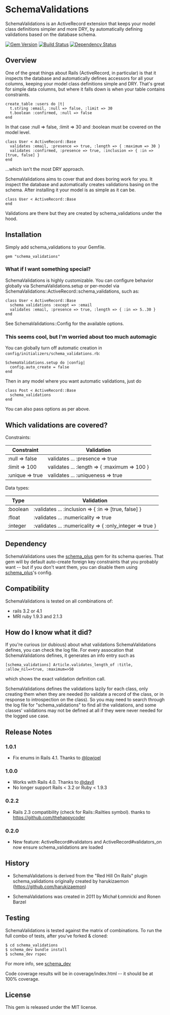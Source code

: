# SchemaValidations

SchemaValidations is an ActiveRecord extension that keeps your model class
definitions simpler and more DRY, by automatically defining validations based
on the database schema.

[![Gem Version](https://badge.fury.io/rb/schema_validations.png)](http://badge.fury.io/rb/schema_validations)
[![Build Status](https://secure.travis-ci.org/SchemaPlus/schema_validations.png)](http://travis-ci.org/SchemaPlus/schema_validations)
[![Dependency Status](https://gemnasium.com/SchemaPlus/schema_validations.png)](https://gemnasium.com/SchemaPlus/schema_validations)

## Overview

One of the great things about Rails (ActiveRecord, in particular) is that it
inspects the database and automatically defines accessors for all your
columns, keeping your model class definitions simple and DRY.  That's great
for simple data columns, but where it falls down is when your table contains
constraints.

    create_table :users do |t|
      t.string :email, :null => false, :limit => 30
      t.boolean :confirmed, :null => false
    end

In that case :null => false, :limit => 30 and :boolean must be covered on the
model level.

    class User < ActiveRecord::Base
      validates :email, :presence => true, :length => { :maximum => 30 }
      validates :confirmed, :presence => true, :inclusion => { :in => [true, false] }
    end

...which isn't the most DRY approach.

SchemaValidations aims to cover that and does boring work for you. It inspect
the database and automatically creates validations basing on the schema. After
installing it your model is as simple as it can be.

    class User < ActiveRecord::Base
    end

Validations are there but they are created by schema_validations under the
hood.

## Installation

Simply add schema_validations to your Gemfile.

    gem "schema_validations"

### What if I want something special?

SchemaValidations is highly customizable. You can configure behavior globally
via SchemaValidations.setup or per-model via
SchemaValidations::ActiveRecord::schema_validations, such as:

    class User < ActiveRecord::Base
      schema_validations :except => :email
      validates :email, :presence => true, :length => { :in => 5..30 }
    end

See SchemaValidations::Config for the available options.

### This seems cool, but I'm worried about too much automagic

You can globally turn off automatic creation in
`config/initializers/schema_validations.rb`:

    SchemaValidations.setup do |config|
      config.auto_create = false
    end

Then in any model where you want automatic validations, just do

    class Post < ActiveRecord::Base
      schema_validations
    end

You can also pass options as per above.

## Which validations are covered?

Constraints:

|      Constraint     |                     Validation                           |
|---------------------|----------------------------------------------------------|
| :null => false      | validates ... :presence => true                          |
| :limit => 100       | validates ... :length => { :maximum => 100 }             |
| :unique => true     | validates ... :uniqueness => true                        |

Data types:

|         Type       |                      Validation                           |
|--------------------|-----------------------------------------------------------|
| :boolean           | :validates ... :inclusion => { :in => [true, false] }     |
| :float             | :validates ... :numericality => true                      |
| :integer           | :validates ... :numericality => { :only_integer => true } |

## Dependency

SchemaValidations uses the [schema_plus](http://rubygems.org/gems/schema_plus)
gem for its schema queries.  That gem will by default auto-create foreign key
constraints that you probably want -- but if you don't want them, you can
disable them using [schema_plus](http://rubygems.org/gems/schema_plus)'s
config.

## Compatibility

SchemaValidations is tested on all combinations of:

*   rails 3.2 or 4.1
*   MRI ruby 1.9.3 and 2.1.3

## How do I know what it did?
If you're curious (or dubious) about what validations SchemaValidations
defines, you can check the log file.  For every assocation that
SchemaValidations defines, it generates an info entry such as

    [schema_validations] Article.validates_length_of :title, :allow_nil=>true, :maximum=>50

which shows the exact validation definition call.


SchemaValidations defines the validations lazily for each class, only creating
them when they are needed (to validate a record of the class, or in response
to introspection on the class).  So you may need to search through the log
file for "schema_validations" to find all the validations, and some classes'
validations may not be defined at all if they were never needed for the logged
use case.

## Release Notes

### 1.0.1

* Fix enums in Rails 4.1.  Thanks to [@lowjoel](https://github.com/lowjoel)

### 1.0.0

* Works with Rails 4.0.  Thanks to [@davll](https://github.com/davll)
* No longer support Rails < 3.2 or Ruby < 1.9.3

### 0.2.2
    
* Rails 2.3 compatibility (check for Rails::Railties symbol).  thanks to https://github.com/thehappycoder

### 0.2.0

* New feature: ActiveRecord#validators and ActiveRecord#validators_on now ensure schema_validations are loaded

## History

*   SchemaValidations is derived from the "Red Hill On Rails" plugin
    schema_validations originally created by harukizaemon
    (https://github.com/harukizaemon)

*   SchemaValidations was created in 2011 by Michał Łomnicki and Ronen Barzel


## Testing

SchemaValidations is tested against the matrix of combinations.  To run the full combo of
tests, after you've forked & cloned: 

    $ cd schema_validations
    $ schema_dev bundle install
    $ schema_dev rspec

For more info, see [schema_dev](https://github.com/SchemaPlus/schema_dev)

Code coverage results will be in coverage/index.html -- it should be at 100% coverage.

## License

This gem is released under the MIT license.
